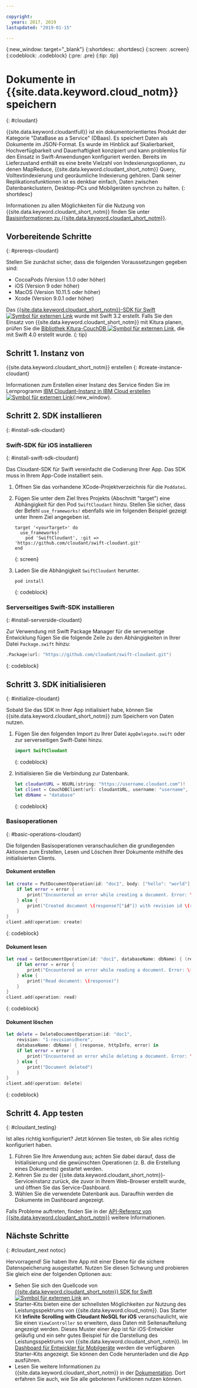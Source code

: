 ```yaml
---

copyright:
  years: 2017, 2019
lastupdated: "2019-01-15"

---
```


{:new_window: target="_blank"}
{:shortdesc: .shortdesc}
{:screen: .screen}
{:codeblock: .codeblock}
{:pre: .pre}
{:tip: .tip}

# Dokumente in {{site.data.keyword.cloud_notm}} speichern
{: #cloudant}

{{site.data.keyword.cloudantfull}} ist ein
dokumentorientiertes Produkt der Kategorie "DataBase as a Service" (DBaas). Es speichert Daten als Dokumente im JSON-Format. Es wurde im Hinblick
auf Skalierbarkeit, Hochverfügbarkeit und Dauerhaftigkeit konzipiert und kann
problemlos für den Einsatz in Swift-Anwendungen konfiguriert werden. Bereits im
Lieferzustand enthält es eine breite Vielzahl von Indexierungsoptionen, zu
denen MapReduce, {{site.data.keyword.cloudant_short_notm}} Query,
Volltextindexierung und georäumliche Indexierung gehören. Dank seiner
Replikationsfunktionen ist es denkbar einfach, Daten zwischen
Datenbankclustern, Desktop-PCs und Mobilgeräten synchron zu halten. 
{: shortdesc}

Informationen zu allen Möglichkeiten für die Nutzung von
{{site.data.keyword.cloudant_short_notm}} finden Sie unter [Basisinformationen zu {{site.data.keyword.cloudant_short_notm}}](/docs/services/Cloudant/basics/index.html#cloudant-nosql-db-basics).

## Vorbereitende Schritte
{: #prereqs-cloudant}

Stellen Sie zunächst sicher, dass die folgenden Voraussetzungen gegeben
sind:
 * CocoaPods (Version 1.1.0 oder höher)
 * iOS (Version 9 oder höher)
 * MacOS (Version 10.11.5 oder höher)
 * Xcode (Version 9.0.1 oder höher)

Das [{{site.data.keyword.cloudant_short_notm}}-SDK für Swift![Symbol für externen Link](../../icons/launch-glyph.svg "Symbol für externen Link")](https://github.com/cloudant/swift-cloudant) wurde mit Swift 3.2 erstellt. Falls Sie den Einsatz von
{{site.data.keyword.cloudant_short_notm}} mit Kitura planen, prüfen Sie
die [Bibliothek Kitura-CouchDB ![Symbol für externen Link](../../icons/launch-glyph.svg "Symbol für externen Link")](https://github.com/IBM-Swift/Kitura-CouchDB), die mit Swift 4.0 erstellt wurde.
{: tip}

## Schritt 1. Instanz von
{{site.data.keyword.cloudant_short_notm}} erstellen
{: #create-instance-cloudant}

Informationen zum Erstellen einer Instanz des Service finden Sie im Lernprogramm [IBM Cloudant-Instanz in IBM Cloud erstellen ![Symbol für externen Link](../images/launch-glyph.svg "Symbol für externen Link")](/docs/services/Cloudant/tutorials/create_service.html){:new_window}.

## Schritt 2. SDK installieren
{: #install-sdk-cloudant}

### Swift-SDK für iOS installieren
{: #install-swift-sdk-cloudant}

Das Cloudant-SDK für Swift vereinfacht die Codierung Ihrer App. Das SDK
muss in Ihrem App-Code installiert sein.

1. Öffnen Sie das vorhandene XCode-Projektverzeichnis für die
`Poddatei`.
2. Fügen Sie unter dem Ziel Ihres Projekts (Abschnitt "target") eine
Abhängigkeit für den Pod `SwiftCloudant` hinzu. Stellen Sie
sicher, dass der Befehl `use_frameworks!` ebenfalls wie im
folgenden Beispiel gezeigt unter Ihrem Ziel angegeben ist.
    ```
    target '<yourTarget>' do
      use_frameworks!
        pod 'SwiftCloudant', :git => 'https://github.com/cloudant/swift-cloudant.git'
    end
    ```
    {: screen}

3. Laden Sie die Abhängigkeit `SwiftCloudant` herunter.
    ```
    pod install
    ```
    {: codeblock}

### Serverseitiges Swift-SDK installieren
{: #install-serverside-cloudant}

Zur Verwendung mit Swift Package Manager für die serverseitige
Entwicklung fügen Sie die folgende Zeile zu den Abhängigkeiten in Ihrer Datei
`Package.swift` hinzu:
```swift
.Package(url: "https://github.com/cloudant/swift-cloudant.git")
```
{: codeblock}

## Schritt 3. SDK initialisieren
{: #initialize-cloudant}

Sobald Sie das SDK in Ihrer App initialisiert habe, können Sie
{{site.data.keyword.cloudant_short_notm}} zum Speichern von Daten
nutzen.

1.  Fügen Sie den folgenden Import zu Ihrer Datei
`AppDelegate.swift` oder zur serverseitigen Swift-Datei hinzu.
    ```swift
    import SwiftCloudant
    ```
    {: codeblock}

2. Initialisieren Sie die Verbindung zur Datenbank.
    ```swift
    let cloudantURL = NSURL(string: "https://username.cloudant.com")!
    let client = CouchDBClient(url: cloudantURL, username: "username", password: "password")
    let dbName = "database"
    ```
    {: codeblock}

### Basisoperationen
{: #basic-operations-cloudant}

Die folgenden Basisoperationen veranschaulichen die grundlegenden
Aktionen zum Erstellen, Lesen und Löschen Ihrer Dokumente mithilfe des
initialisierten Clients.

#### Dokument erstellen
```swift
let create = PutDocumentOperation(id: "doc1", body: ["hello": "world"], databaseName: dbName) {(response, httpInfo, error) in
    if let error = error {
        print("Encountered an error while creating a document. Error: \(error)")
    } else {
        print("Created document \(response?["id"]) with revision id \(response?["rev"])")
    }
}
client.add(operation: create)
```
{: codeblock}

#### Dokument lesen
```swift
let read = GetDocumentOperation(id: "doc1", databaseName: dbName) { (response, httpInfo, error) in
    if let error = error {
        print("Encountered an error while reading a document. Error: \(error)")
    } else {
        print("Read document: \(response)")
    }   
}
client.add(operation: read)
```
{: codeblock}

#### Dokument löschen
```swift
let delete = DeleteDocumentOperation(id: "doc1",
    revision: "1-revisionidhere",
    databaseName: dbName) { (response, httpInfo, error) in
    if let error = error {
        print("Encountered an error while deleting a document. Error: \(error)")
    } else {
        print("Document deleted")
    }   
}
client.add(operation: delete)
```
{: codeblock}

## Schritt 4. App testen
{: #cloudant_testing}

Ist alles richtig konfiguriert? Jetzt können Sie testen, ob Sie alles richtig konfiguriert haben.

1. Führen Sie Ihre Anwendung aus; achten Sie dabei darauf, dass die
Initialisierung und die gewünschten Operationen (z. B. die Erstellung eines
Dokuments) gestartet werden.
2. Kehren Sie zu der {{site.data.keyword.cloudant_short_notm}}-Serviceinstanz zurück, die zuvor in Ihrem Web-Browser erstellt wurde, und
öffnen Sie das Service-Dashboard.
3. Wählen Sie die verwendete Datenbank aus. Daraufhin werden die
Dokumente im Dashboard angezeigt.

Falls Probleme auftreten, finden Sie in der [API-Referenz von {{site.data.keyword.cloudant_short_notm}}](/docs/services/Cloudant/api/index.html#api-reference-overview) weitere Informationen.

## Nächste Schritte
{: #cloudant_next notoc}

Hervorragend! Sie haben Ihre App mit einer Ebene für die sichere
Datenspeicherung ausgestattet. Nutzen Sie diesen Schwung und probieren
Sie gleich eine der folgenden Optionen aus:

* Sehen Sie sich den Quellcode von [{{site.data.keyword.cloudant_short_notm}} SDK for Swift![Symbol für externen Link](../../icons/launch-glyph.svg "Symbol für externen Link")](https://github.com/cloudant/swift-cloudant) an.
* Starter-Kits bieten eine der schnellsten Möglichkeiten zur Nutzung des
Leistungsspektrums von {{site.data.keyword.cloud_notm}}. Das Starter Kit **Infinite Scrolling with Cloudant NoSQL for iOS** veranschaulicht, wie Sie einen `ViewController` so erweitern, dass Daten mit Seitenaufteilung angezeigt
werden. Dieses Muster einer App ist für iOS-Entwickler geläufig und ein sehr
gutes Beispiel für die Darstellung des Leistungsspektrums von {{site.data.keyword.cloudant_short_notm}}. Im [Dashboard für Entwickler für Mobilgeräte](https://cloud.ibm.com/developer/mobile/dashboard) werden die verfügbaren Starter-Kits angezeigt. Sie können den Code herunterladen und die App ausführen.
* Lesen Sie weitere Informationen zu {{site.data.keyword.cloudant_short_notm}} in der [Dokumentation](/docs/services/Cloudant/index.html). Dort erfahren Sie auch, wie Sie alle gebotenen Funktionen nutzen können.
